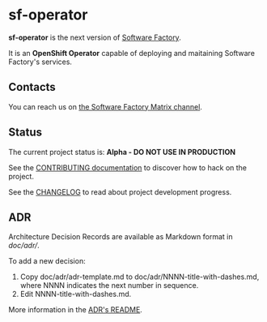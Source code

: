 # sf-operator

**sf-operator** is the next version of [Software Factory](https://www.softwarefactory-project.io).

It is an **OpenShift Operator** capable of deploying and maitaining Software Factory's services.

## Contacts

You can reach us on [the Software Factory Matrix channel](https://app.element.io/#/room/#softwarefactory-project:matrix.org).

## Status

The current project status is: **Alpha - DO NOT USE IN PRODUCTION**

See the [CONTRIBUTING documentation](CONTRIBUTING.md) to discover how to hack on the project.

See the [CHANGELOG](CHANGELOG.md) to read about project development progress.

## ADR

Architecture Decision Records are available as Markdown format in *doc/adr/*.

To add a new decision:

1. Copy doc/adr/adr-template.md to doc/adr/NNNN-title-with-dashes.md, where NNNN indicates the next number in sequence.
2. Edit NNNN-title-with-dashes.md.

More information in the [ADR's README](doc/adr/README.md).
